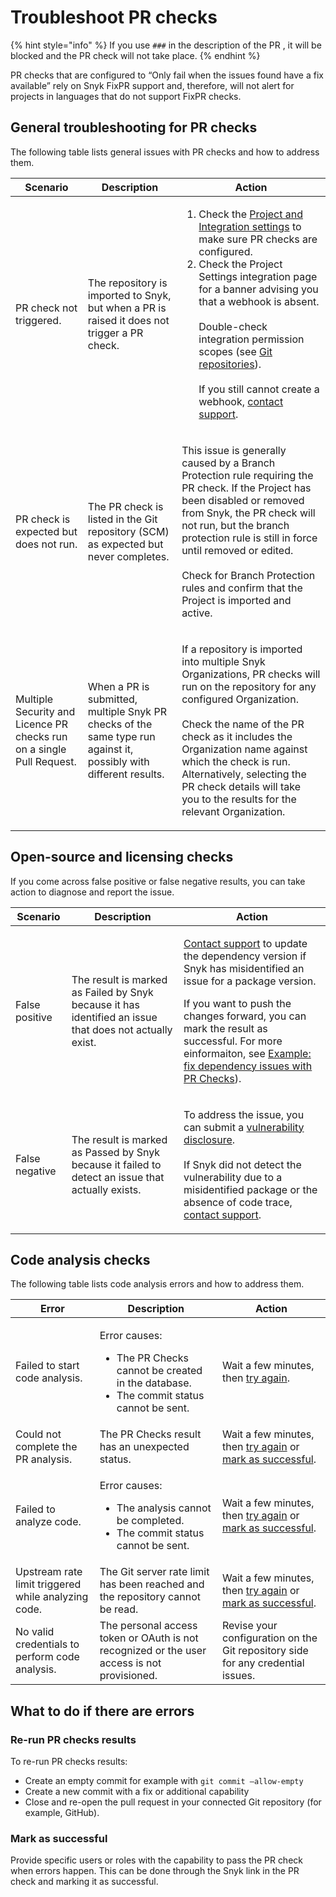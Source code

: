 # Troubleshoot PR checks

{% hint style="info" %}
If you use `###` in the description of the PR , it will be blocked and the PR check will not take place.
{% endhint %}

PR checks that are configured to “Only fail when the issues found have a fix available” rely on Snyk FixPR support and, therefore, will not alert for projects in languages that do not support FixPR checks.

## General troubleshooting for PR checks

The following table lists general issues with PR checks and how to address them.

| Scenario                                                              | Description                                                                                                       | Action                                                                                                                                                                                                                                                                                                                                                                                                                                                                                                            |
| --------------------------------------------------------------------- | ----------------------------------------------------------------------------------------------------------------- | ----------------------------------------------------------------------------------------------------------------------------------------------------------------------------------------------------------------------------------------------------------------------------------------------------------------------------------------------------------------------------------------------------------------------------------------------------------------------------------------------------------------- |
| PR check not triggered.                                               | The repository is imported to Snyk, but when a PR is raised it does not trigger a PR check.                       | <ol><li>Check the <a href="configure-pull-request-checks.md">Project and Integration settings</a> to make sure PR checks are configured.</li><li>Check the Project Settings integration page for a banner advising you that a webhook is absent.<br><br>Double-check integration permission scopes (see <a href="../../../scm-integrations/organization-level-integrations/">Git repositories</a>).<br><br>If you still cannot create a webhook, <a href="https://support.snyk.io">contact support</a>.</li></ol> |
| PR check is expected but does not run.                                | The PR check is listed in the Git repository (SCM) as expected but never completes.                               | <p>This issue is generally caused by a Branch Protection rule requiring the PR check. If the Project has been disabled or removed from Snyk, the PR check will not run, but the branch protection rule is still in force until removed or edited.<br><br>Check for Branch Protection rules and confirm that the Project is imported and active.</p>                                                                                                                                                               |
| Multiple Security and Licence PR checks run on a single Pull Request. | When a PR is submitted, multiple Snyk PR checks of the same type run against it, possibly with different results. | <p>If a repository is imported into multiple Snyk Organizations, PR checks will run on the repository for any configured Organization.<br><br>Check the name of the PR check as it includes the Organization name against which the check is run. Alternatively, selecting the PR check details will take you to the results for the relevant Organization.</p>                                                                                                                                                   |

## Open-source and licensing checks

If you come across false positive or false negative results, you can take action to diagnose and report the issue.

| Scenario       | Description                                                                                             | Action                                                                                                                                                                                                                                                                                                                                                                                                           |
| -------------- | ------------------------------------------------------------------------------------------------------- | ---------------------------------------------------------------------------------------------------------------------------------------------------------------------------------------------------------------------------------------------------------------------------------------------------------------------------------------------------------------------------------------------------------------- |
| False positive | The result is marked as Failed by Snyk because it has identified an issue that does not actually exist. | <p><a href="https://support.snyk.io">Contact support</a> to update the dependency version if Snyk has misidentified an issue for a package version.</p><p>If you want to push the changes forward, you can mark the result as successful. For more einformaiton, see <a href="analyze-pr-checks-results.md#example-fix-dependency-issues-with-pr-checks">Example: fix dependency issues with PR Checks</a>).</p> |
| False negative | The result is marked as Passed by Snyk because it failed to detect an issue that actually exists.       | <p>To address the issue, you can submit a <a href="https://snyk.io/vulnerability-disclosure/">vulnerability disclosure</a>.<br><br>If Snyk did not detect the vulnerability due to a misidentified package or the absence of code trace, <a href="https://support.snyk.io">contact support</a>.</p>                                                                                                              |

## Code analysis checks

The following table lists code analysis errors and how to address them.

| Error                                               | Description                                                                                                                      | Action                                                                                                                                                          |
| --------------------------------------------------- | -------------------------------------------------------------------------------------------------------------------------------- | --------------------------------------------------------------------------------------------------------------------------------------------------------------- |
| Failed to start code analysis.                      | <p>Error causes:</p><ul><li>The PR Checks cannot be created in the database.</li><li>The commit status cannot be sent.</li></ul> | Wait a few minutes, then [try again](troubleshoot-pr-checks.md#re-run-pr-checks-results).                                                                       |
| Could not complete the PR analysis.                 | The PR Checks result has an unexpected status.                                                                                   | Wait a few minutes, then [try again](troubleshoot-pr-checks.md#re-run-pr-checks-results) or [mark as successful](troubleshoot-pr-checks.md#mark-as-successful). |
| Failed to analyze code.                             | <p>Error causes:</p><ul><li>The analysis cannot be completed.</li><li>The commit status cannot be sent.</li></ul>                | Wait a few minutes, then [try again](troubleshoot-pr-checks.md#re-run-pr-checks-results) or [mark as successful](troubleshoot-pr-checks.md#mark-as-successful). |
| Upstream rate limit triggered while analyzing code. | The Git server rate limit has been reached and the repository cannot be read.                                                    | Wait a few minutes, then [try again](troubleshoot-pr-checks.md#re-run-pr-checks-results) or [mark as successful](troubleshoot-pr-checks.md#mark-as-successful). |
| No valid credentials to perform code analysis.      | The personal access token or OAuth is not recognized or the user access is not provisioned.                                      | Revise your configuration on the Git repository side for any credential issues.                                                                                 |

## What to do if there are errors

### Re-run PR checks results

To re-run PR checks results:

* Create an empty commit for example with `git commit –allow-empty`
* Create a new commit with a fix or additional capability
* Close and re-open the pull request in your connected Git repository (for example, GitHub).

### Mark as successful

Provide specific users or roles with the capability to pass the PR check when errors happen. This can be done through the Snyk link in the PR check and marking it as successful.
